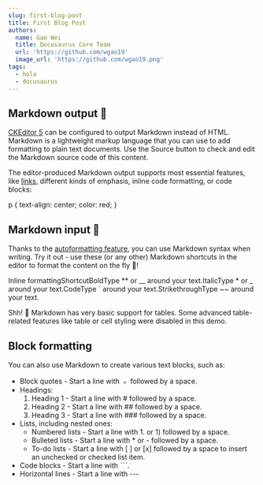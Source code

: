 ```yaml
---
slug: first-blog-post
title: First Blog Post
authors:
  name: Gao Wei
  title: Docusaurus Core Team
  url: 'https://github.com/wgao19'
  image_url: 'https://github.com/wgao19.png'
tags:
  - hola
  - docusaurus
---
```


## Markdown output 🛫

[CKEditor 5](https://ckeditor.com/) can be configured to output Markdown instead of HTML. Markdown is a lightweight markup language that you can use to add formatting to plain text documents. Use the Source button to check and edit the Markdown source code of this content.

The editor-produced Markdown output supports most essential features, like [links](https://ckeditor.com/), different kinds of emphasis, inline code formatting, or code blocks:

p {
    text-align: center;
    color: red;
}

## Markdown input 🛬

Thanks to the [autoformatting feature](https://ckeditor.com/docs/ckeditor5/latest/features/autoformat.html), you can use Markdown syntax when writing. Try it out - use these (or any other) Markdown shortcuts in the editor to format the content on the fly 🚀!

Inline formattingShortcutBoldType \*\* or \_\_ around your text.ItalicType \* or \_ around your text.CodeType ˋ around your text.StrikethroughType ~~ around your text.

Shh! 🤫 Markdown has very basic support for tables. Some advanced table-related features like table or cell styling were disabled in this demo.

## Block formatting

You can also use Markdown to create various text blocks, such as:

* Block quotes - Start a line with ﹥ followed by a space.
* Headings:
  1. Heading 1 - Start a line with # followed by a space.
  2. Heading 2 - Start a line with ## followed by a space.
  3. Heading 3 - Start a line with ### followed by a space.
* Lists, including nested ones:
  * Numbered lists - Start a line with 1. or 1) followed by a space.
  * Bulleted lists - Start a line with \* or - followed by a space.
  * To-do lists - Start a line with \[ ] or \[x] followed by a space to insert an unchecked or checked list item.
* Code blocks - Start a line with ˋˋˋ.
* Horizontal lines - Start a line with ---
